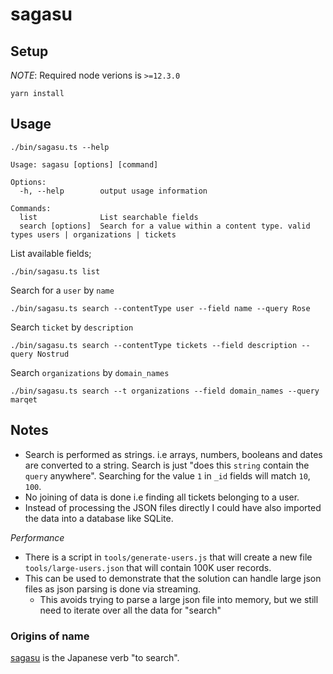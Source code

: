 # sagasu


## Setup

*NOTE*: Required node verions is `>=12.3.0`

```
yarn install 
```

## Usage

`./bin/sagasu.ts --help`

```
Usage: sagasu [options] [command]

Options:
  -h, --help        output usage information

Commands:
  list              List searchable fields
  search [options]  Search for a value within a content type. valid types users | organizations | tickets
```


List available fields;

`./bin/sagasu.ts list`

Search for a `user` by `name`

`./bin/sagasu.ts search --contentType user --field name --query Rose`

Search `ticket` by `description` 

`./bin/sagasu.ts search --contentType tickets --field description --query Nostrud`

Search `organizations` by `domain_names`

`./bin/sagasu.ts search --t organizations --field domain_names --query marqet`


## Notes

* Search is performed as strings. i.e arrays, numbers, booleans and dates are converted to a string.
  Search is just "does this `string` contain the `query` anywhere". Searching for the value `1` in `_id` fields will match `10`, `100`.
* No joining of data is done i.e finding all tickets belonging to a user.
* Instead of processing the JSON files directly I could have also imported the data into 
  a database like SQLite.

*Performance*

* There is a script in `tools/generate-users.js` that will create a new file `tools/large-users.json` that will contain 100K user records.
* This can be used to demonstrate that the solution can handle large json files as json parsing is done via streaming.
  * This avoids trying to parse a large json file into memory, but we still need to iterate over all the data for "search"

### Origins of name

[sagasu](https://jisho.org/word/%E6%8E%A2%E3%81%99) is the Japanese verb "to search".